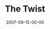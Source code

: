 ---
layout: message
category: message
series: "Love Sex"
title: "The Twist"
date: 2007-09-15-00-00
message_id: 1
audio: "http://s3.amazonaws.com/crossroads-media/media/legacy/mp3/Love_Sex_02_The_Twist_09_16_07_B_Wells.mp3"
audio-duration: "43:01"
flag: "N"
---